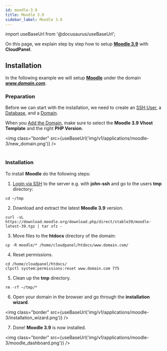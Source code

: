 ```yaml
---
id: moodle-3.9
title: Moodle 3.9
sidebar_label: Moodle 3.9
---
```


import useBaseUrl from '@docusaurus/useBaseUrl';

On this page, we explain step by step how to setup **[Moodle 3.9](https://moodle.org/)** with **CloudPanel**.

## Installation

In the following example we will setup **[Moodle](https://moodle.org/)** under the domain ***www.domain.com***.

### Preparation

Before we can start with the installation, we need to create an [SSH User](../frontend-area/users#adding-a-user), a [Database](../frontend-area/databases#adding-a-database), and a [Domain](../frontend-area/domains#adding-a-domain).

When you [Add the Domain](domains#adding-a-domain), make sure to select the **Moodle 3.9 Vhost Template** and the right **PHP Version**.

<img class="border" src={useBaseUrl('img/v1/applications/moodle-3/new_domain.png')} /> <br /><br />

### Installation

To install **Moodle** do the following steps:

1. [Login via SSH](users#ssh-login) to the server e.g. with **john-ssh** and go to the users **tmp** directory:

```
cd ~/tmp
```

2. Download and extract the latest **Moodle 3.9** version.

```
curl -sL https://download.moodle.org/download.php/direct/stable39/moodle-latest-39.tgz | tar xfz -
```

3. Move files to the **htdocs** directory of the domain:

```
cp -R moodle/* /home/cloudpanel/htdocs/www.domain.com/
```

4. Reset permissions.

```
cd /home/cloudpanel/htdocs/
clpctl system:permissions:reset www.domain.com 775
```

5. Clean up the **tmp** directory.

```
rm -rf ~/tmp/*
```

6. Open your domain in the browser and go through the **installation wizard**.

<img class="border" src={useBaseUrl('img/v1/applications/moodle-3/installation_wizard.png')} />

7. Done! **Moodle 3.9** is now installed.

<img class="border" src={useBaseUrl('img/v1/applications/moodle-3/moodle_dashboard.png')} />